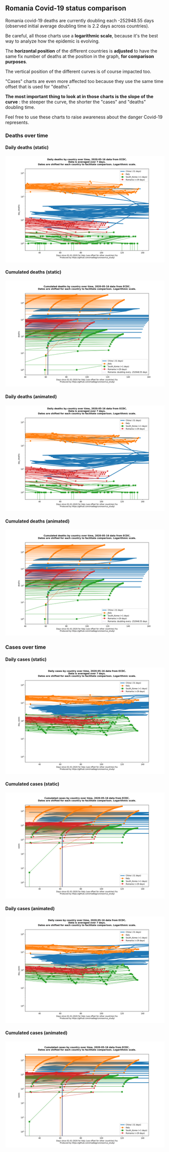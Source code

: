 ## Romania Covid-19 status comparison 

Romania covid-19 deaths are currently doubling each -252948.55 days (observed initial average doubling time is 2.2 days across countries).



Be careful, all those charts use a **logarithmic scale**, because it's the best way to analyze how the epidemic is evolving.
 
The **horizontal position** of the different countries is **adjusted** to have the same fix number of deaths at the position in the graph, **for comparison purposes**.

The vertical position of the different curves is of course impacted too.

"Cases" charts are even more affected too because they use the same time offset that is used for "deaths".

**The most important thing to look at in those charts is the slope of the curve** : the steeper the curve, the shorter the "cases" and "deaths" doubling time.

Feel free to use these charts to raise awareness about the danger Covid-19 represents. 


 
### Deaths over time
 
#### Daily deaths (static)
![Romania covid-19 daily deaths static chart](https://raw.githubusercontent.com/madlag/coronavirus_study/master/notebooks/graphs/2020-05-16/countries/Romania/2020-05-16_Romania_day_deaths.png "Romania covid-19 day_deaths static chart")   
 
#### Cumulated deaths (static)
![Romania covid-19 cumulated deaths static chart](https://raw.githubusercontent.com/madlag/coronavirus_study/master/notebooks/graphs/2020-05-16/countries/Romania/2020-05-16_Romania_deaths.png "Romania covid-19 deaths static chart")   
 
#### Daily deaths (animated)
![Romania covid-19 daily deaths animated chart](https://raw.githubusercontent.com/madlag/coronavirus_study/master/notebooks/graphs/2020-05-16/countries/Romania/2020-05-16_Romania_day_deaths.gif "Romania covid-19 day_deaths animated chart")   
 
#### Cumulated deaths (animated)
![Romania covid-19 cumulated deaths animated chart](https://raw.githubusercontent.com/madlag/coronavirus_study/master/notebooks/graphs/2020-05-16/countries/Romania/2020-05-16_Romania_deaths.gif "Romania covid-19 deaths animated chart")   

 
### Cases over time
 
#### Daily cases (static)
![Romania covid-19 daily cases static chart](https://raw.githubusercontent.com/madlag/coronavirus_study/master/notebooks/graphs/2020-05-16/countries/Romania/2020-05-16_Romania_day_cases.png "Romania covid-19 day_cases static chart")   
 
#### Cumulated cases (static)
![Romania covid-19 cumulated cases static chart](https://raw.githubusercontent.com/madlag/coronavirus_study/master/notebooks/graphs/2020-05-16/countries/Romania/2020-05-16_Romania_cases.png "Romania covid-19 cases static chart")   
 
#### Daily cases (animated)
![Romania covid-19 daily cases animated chart](https://raw.githubusercontent.com/madlag/coronavirus_study/master/notebooks/graphs/2020-05-16/countries/Romania/2020-05-16_Romania_day_cases.gif "Romania covid-19 day_cases animated chart")   
 
#### Cumulated cases (animated)
![Romania covid-19 cumulated cases animated chart](https://raw.githubusercontent.com/madlag/coronavirus_study/master/notebooks/graphs/2020-05-16/countries/Romania/2020-05-16_Romania_cases.gif "Romania covid-19 cases animated chart")   

